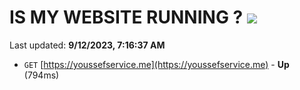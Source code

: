 # IS MY WEBSITE RUNNING ? [![](https://img.shields.io/static/v1?label=Sponsor&message=%E2%9D%A4&logo=GitHub&color=%23fe8e86)](https://github.com/sponsors/<username>)

Last updated: **9/12/2023, 7:16:37 AM**

- `GET` [https://youssefservice.me](https://youssefservice.me) - **Up** (794ms)

